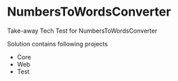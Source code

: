 # NumbersToWordsConverter
Take-away Tech Test for NumbersToWordsConverter

Solution contains following projects
- Core
- Web
- Test
